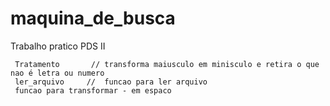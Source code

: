 # maquina_de_busca
Trabalho pratico PDS II

     Tratamento       // transforma maiusculo em minisculo e retira o que nao é letra ou numero
     ler_arquivo     //  funcao para ler arquivo
     funcao para transformar - em espaco
